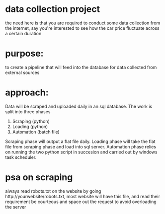 # data collection project
the need here is that you are required to conduct some data collection from the internet, say you're interested to see how the car price fluctuate across a certain duration

# purpose:
to create a pipeline that will feed into the database for data collected from external sources

# approach:
Data will be scraped and uploaded daily in an sql database. The work is split into three phases
1. Scraping (python)
2. Loading (python)
3. Automation (batch file)

Scraping phase will output a flat file daily. Loading phase will take the flat file from scraping phase and load into sql server. Automation phase relies on running the two python script in succesion and carried out by windows task scheduler.

# psa on scraping
always read robots.txt on the website by going http://yourwebsite/robots.txt, most website will have this file, and read their requirement
be courteous and space out the request to avoid overloading the server

#
